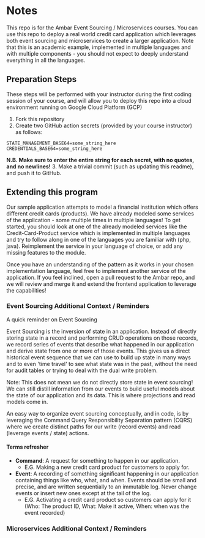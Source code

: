 # Notes

This repo is for the Ambar Event Sourcing / Microservices courses. 
You can use this repo to deploy a real world credit card application which leverages both event sourcing and microservices 
to create a larger application. Note that this is an academic example, implemented in multiple languages and with multiple 
components - you should not expect to deeply understand everything in all the languages.

## Preparation Steps

These steps will be performed with your instructor during the first coding session of your course, and will allow you to
deploy this repo into a cloud environment running on Google Cloud Platform (GCP)

1. Fork this repository
2. Create two GitHub action secrets (provided by your course instructor) as follows:
```
STATE_MANAGEMENT_BASE64=some_string_here
CREDENTIALS_BASE64=some_string_here
```
**N.B. Make sure to enter the entire string for each secret, with no quotes, and no newlines!**
3. Make a trivial commit (such as updating this readme), and push it to GitHub.

## Extending this program

Our sample application attempts to model a financial institution which offers different credit cards (products). We have
already modeled some services of the application - some multiple times in multiple languages! To get started, you should
look at one of the already modeled services like the Credit-Card-Product service which is implemented in multiple languages
and try to follow along in one of the languages you are familiar with (php, java). Reimplement the service in your language
of choice, or add any missing features to the module.

Once you have an understanding of the pattern as it works in your chosen implementation language, feel free to implement
another service of the application. If you feel inclined, open a pull request to the Ambar repo, and we will review and merge 
it and extend the frontend application to leverage the capabilities!

### Event Sourcing Additional Context / Reminders

A quick reminder on Event Sourcing

Event Sourcing is the inversion of state in an application. Instead of directly storing state in a record and performing CRUD
operations on those records, we record series of events that describe what happened in our application and derive state from
one or more of those events. This gives us a direct historical event sequence that we can use to build up state in many ways
and to even 'time travel' to see what state was in the past, without the need for audit tables or trying to deal with the
dual write problem.

Note: This does not mean we do not directly store state in event sourcing! We can still distill information from our events
to build useful models about the state of our application and its data. This is where projections and read models come in.

An easy way to organize event sourcing conceptually, and in code, is by leveraging the Command Query Responsibility Separation
pattern (CQRS) where we create distinct paths for our write (record events) and read (leverage events / state) actions.

#### Terms refresher

* **Command**: A request for something to happen in our application.
  * E.G. Making a new credit card product for customers to apply for.
* **Event**: A recording of something significant happening in our application containing things like who, what, and when.
Events should be small and precise, and are written sequentially to an immutable log. Never change events or insert new ones 
except at the tail of the log.
  * E.G. Activating a credit card product so customers can apply for it 
(Who: The product ID, What: Make it active, When: when was the event recorded)

### Microservices Additional Context / Reminders